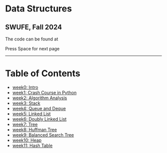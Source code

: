 # Data Structures

## SWUFE, Fall 2024

The code can be found at<a href="https://github.com/ChenZhongPu/data-structure-swufe" target="_blank" alt="GitHub" title="Open in GitHub" class="text-xl slidev-icon-btn opacity-50 !border-none !hover:text-blue"><carbon-logo-github /></a>

<div class="pt-12">
  <span @click="$slidev.nav.next" class="px-2 py-1 rounded cursor-pointer" hover="bg-white bg-opacity-10">
    Press Space for next page <carbon:arrow-right class="inline"/>
  </span>
</div>

---

# Table of Contents

- [week0: Intro](https://slide-ds.zhongpu.info/week0)
- [week1: Crash Course in Python](https://slide-ds.zhongpu.info/week1)
- [week2: Algorithm Analysis](https://slide-ds.zhongpu.info/week2)
- [week3: Stack](https://slide-ds.zhongpu.info/week3)
- [week4: Queue and Deque](https://slide-ds.zhongpu.info/week4)
- [week5: Linked List](https://slide-ds.zhongpu.info/week5)
- [week6: Doubly Linked List](https://slide-ds.zhongpu.info/week6)
- [week7: Tree](https://slide-ds.zhongpu.info/week7)
- [week8: Huffman Tree](https://slide-ds.zhongpu.info/week8)
- [week9: Balanced Search Tree](https://slide-ds.zhongpu.info/week9)
- [week10: Heap](https://slide-ds.zhongpu.info/week10)
- [week11: Hash Table](https://slide-ds.zhongpu.info/week11)
